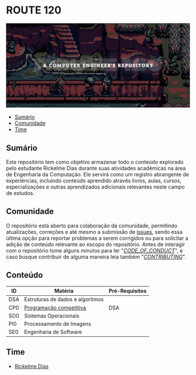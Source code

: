 # ROUTE 120

![Route 120 by Blueeyesnorton](./assets/route-120.png)

- [Sumário](#sumário)
- [Comunidade](#comunidade)
- [Time](#time)

## Sumário

Este repositório tem como objetivo armazenar todo o conteúdo explorado pelo estudante Rickelme Dias durante suas atividades acadêmicas na área de Engenharia da Computação. Ele servirá como um registro abrangente de experiências, incluindo conteúdo aprendido através livros, aulas, cursos, especializações e outras aprendizados adicionais relevantes neste campo de estudos.

## Comunidade

O repositório está aberto para colaboração da comunidade, permitindo atualizações, correções e até mesmo a submissão de [issues](https://github.com/RickelmeDias/Route-120/issues), sendo essa última opção para reportar problemas a serem corrigidos ou para solicitar a adição de conteúdo relevante ao escopo do repositório. Antes de interagir com o repositório tome alguns minutos para ler "_[CODE_OF_CONDUCT](./CODE_OF_CONDUCT.md)_", e caso busque contribuir de alguma maneira leia também "_[CONTRIBUTING](./CONTRIBUTING.md)_".

## Conteúdo

| ID  | Matéria                                               | Pré-Requisitos |
| --- | ----------------------------------------------------- | -------------- |
| DSA | Estruturas de dados e algoritmos                      |                |
| CP0 | [Programação competitiva](./competitive-programming/) | DSA            |
| SO0 | Sistemas Operacionais                                 |                |
| PI0 | Processamento de Imagens                              |                |
| SE0 | Engenharia de Software                                |                |

## Time

- [Rickelme Dias](https://github.com/RickelmeDias)
